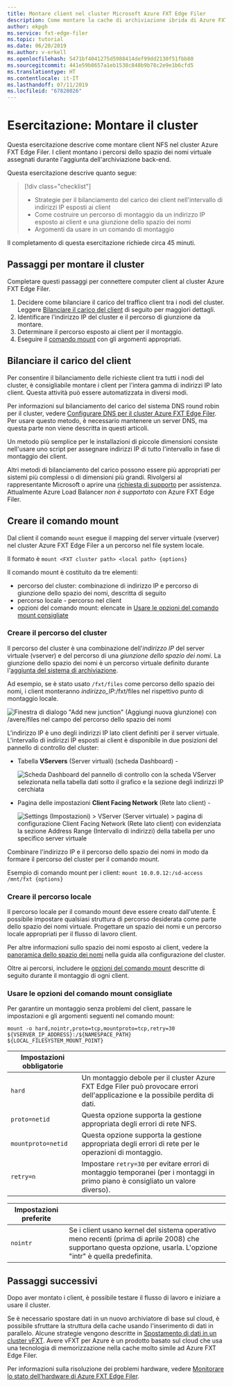 ```yaml
---
title: Montare client nel cluster Microsoft Azure FXT Edge Filer
description: Come montare la cache di archiviazione ibrida di Azure FXT Edge Filer in computer client NFS
author: ekpgh
ms.service: fxt-edge-filer
ms.topic: tutorial
ms.date: 06/20/2019
ms.author: v-erkell
ms.openlocfilehash: 5471bf4041275d5988414def99dd2130f51fbb80
ms.sourcegitcommit: 441e59b8657a1eb1538c848b9b78c2e9e1b6cfd5
ms.translationtype: HT
ms.contentlocale: it-IT
ms.lasthandoff: 07/11/2019
ms.locfileid: "67828026"
---
```

# <a name="tutorial-mount-the-cluster"></a>Esercitazione: Montare il cluster

Questa esercitazione descrive come montare client NFS nel cluster Azure FXT Edge Filer. I client montano i percorsi dello spazio dei nomi virtuale assegnati durante l'aggiunta dell'archiviazione back-end. 

Questa esercitazione descrive quanto segue: 

> [!div class="checklist"]
> * Strategie per il bilanciamento del carico dei client nell'intervallo di indirizzi IP esposti ai client
> * Come costruire un percorso di montaggio da un indirizzo IP esposto ai client e una giunzione dello spazio dei nomi
> * Argomenti da usare in un comando di montaggio

Il completamento di questa esercitazione richiede circa 45 minuti.

## <a name="steps-to-mount-the-cluster"></a>Passaggi per montare il cluster

Completare questi passaggi per connettere computer client al cluster Azure FXT Edge Filer.

1. Decidere come bilanciare il carico del traffico client tra i nodi del cluster. Leggere [Bilanciare il carico del client](#balance-client-load) di seguito per maggiori dettagli. 
1. Identificare l'indirizzo IP del cluster e il percorso di giunzione da montare.
1. Determinare il percorso esposto ai client per il montaggio.
1. Eseguire il [comando mount](#use-recommended-mount-command-options) con gli argomenti appropriati.

## <a name="balance-client-load"></a>Bilanciare il carico del client

Per consentire il bilanciamento delle richieste client tra tutti i nodi del cluster, è consigliabile montare i client per l'intera gamma di indirizzi IP lato client. Questa attività può essere automatizzata in diversi modi.

Per informazioni sul bilanciamento del carico del sistema DNS round robin per il cluster, vedere [Configurare DNS per il cluster Azure FXT Edge Filer](fxt-configure-network.md#configure-dns-for-load-balancing). Per usare questo metodo, è necessario mantenere un server DNS, ma questa parte non viene descritta in questi articoli.

Un metodo più semplice per le installazioni di piccole dimensioni consiste nell'usare uno script per assegnare indirizzi IP di tutto l'intervallo in fase di montaggio dei client. 

Altri metodi di bilanciamento del carico possono essere più appropriati per sistemi più complessi o di dimensioni più grandi. Rivolgersi al rappresentante Microsoft o aprire una [richiesta di supporto](fxt-support-ticket.md) per assistenza. Attualmente Azure Load Balancer *non è supportato* con Azure FXT Edge Filer.

## <a name="create-the-mount-command"></a>Creare il comando mount 

Dal client il comando ``mount`` esegue il mapping del server virtuale (vserver) nel cluster Azure FXT Edge Filer a un percorso nel file system locale. 

Il formato è ``mount <FXT cluster path> <local path> {options}``

Il comando mount è costituito da tre elementi: 

* percorso del cluster: combinazione di indirizzo IP e percorso di giunzione dello spazio dei nomi, descritta di seguito
* percorso locale - percorso nel client 
* opzioni del comando mount: elencate in [Usare le opzioni del comando mount consigliate](#use-recommended-mount-command-options)

### <a name="create-the-cluster-path"></a>Creare il percorso del cluster

Il percorso del cluster è una combinazione dell'*indirizzo IP* del server virtuale (vserver) e del percorso di una *giunzione dello spazio dei nomi*. La giunzione dello spazio dei nomi è un percorso virtuale definito durante l'[aggiunta del sistema di archiviazione](fxt-add-storage.md#create-a-junction).

Ad esempio, se è stato usato ``/fxt/files`` come percorso dello spazio dei nomi, i client monteranno *indirizzo_IP*:/fxt/files nel rispettivo punto di montaggio locale. 

![Finestra di dialogo "Add new junction" (Aggiungi nuova giunzione) con /avere/files nel campo del percorso dello spazio dei nomi](media/fxt-mount/fxt-junction-example.png)

L'indirizzo IP è uno degli indirizzi IP lato client definiti per il server virtuale. L'intervallo di indirizzi IP esposti ai client è disponibile in due posizioni del pannello di controllo del cluster:

* Tabella **VServers** (Server virtuali) (scheda Dashboard) - 

  ![Scheda Dashboard del pannello di controllo con la scheda VServer selezionata nella tabella dati sotto il grafico e la sezione degli indirizzi IP cerchiata](media/fxt-mount/fxt-ip-addresses-dashboard.png)

* Pagina delle impostazioni **Client Facing Network** (Rete lato client) - 

  ![Settings (Impostazioni) > VServer (Server virtuale) > pagina di configurazione Client Facing Network (Rete lato client) con evidenziata la sezione Address Range (Intervallo di indirizzi) della tabella per uno specifico server virtuale](media/fxt-mount/fxt-ip-addresses-settings.png)

Combinare l'indirizzo IP e il percorso dello spazio dei nomi in modo da formare il percorso del cluster per il comando mount. 

Esempio di comando mount per i client: ``mount 10.0.0.12:/sd-access /mnt/fxt {options}``

### <a name="create-the-local-path"></a>Creare il percorso locale

Il percorso locale per il comando mount deve essere creato dall'utente. È possibile impostare qualsiasi struttura di percorso desiderata come parte dello spazio dei nomi virtuale. Progettare un spazio dei nomi e un percorso locale appropriati per il flusso di lavoro client. 

Per altre informazioni sullo spazio dei nomi esposto ai client, vedere la [panoramica dello spazio dei nomi](https://azure.github.io/Avere/legacy/ops_guide/4_7/html/gns_overview.html) nella guida alla configurazione del cluster.

Oltre ai percorsi, includere le [opzioni del comando mount](#use-recommended-mount-command-options) descritte di seguito durante il montaggio di ogni client.

### <a name="use-recommended-mount-command-options"></a>Usare le opzioni del comando mount consigliate

Per garantire un montaggio senza problemi del client, passare le impostazioni e gli argomenti seguenti nel comando mount: 

``mount -o hard,nointr,proto=tcp,mountproto=tcp,retry=30 ${VSERVER_IP_ADDRESS}:/${NAMESPACE_PATH} ${LOCAL_FILESYSTEM_MOUNT_POINT}``

| Impostazioni obbligatorie | |
--- | --- 
``hard`` | Un montaggio debole per il cluster Azure FXT Edge Filer può provocare errori dell'applicazione e la possibile perdita di dati. 
``proto=netid`` | Questa opzione supporta la gestione appropriata degli errori di rete NFS.
``mountproto=netid`` | Questa opzione supporta la gestione appropriata degli errori di rete per le operazioni di montaggio.
``retry=n`` | Impostare ``retry=30`` per evitare errori di montaggio temporanei (per i montaggi in primo piano è consigliato un valore diverso).

| Impostazioni preferite  | |
--- | --- 
``nointr``            | Se i client usano kernel del sistema operativo meno recenti (prima di aprile 2008) che supportano questa opzione, usarla. L'opzione "intr" è quella predefinita.

## <a name="next-steps"></a>Passaggi successivi

Dopo aver montato i client, è possibile testare il flusso di lavoro e iniziare a usare il cluster.

Se è necessario spostare dati in un nuovo archiviatore di base sul cloud, è possibile sfruttare la struttura della cache usando l'inserimento di dati in parallelo. Alcune strategie vengono descritte in [Spostamento di dati in un cluster vFXT](https://docs.microsoft.com/azure/avere-vfxt/avere-vfxt-data-ingest). Avere vFXT per Azure è un prodotto basato sul cloud che usa una tecnologia di memorizzazione nella cache molto simile ad Azure FXT Edge Filer.

Per informazioni sulla risoluzione dei problemi hardware, vedere [Monitorare lo stato dell'hardware di Azure FXT Edge Filer](fxt-monitor.md). 
